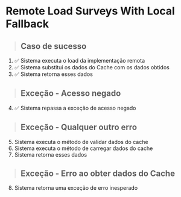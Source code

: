 # Remote Load Surveys With Local Fallback

> ## Caso de sucesso
1. ✅ Sistema executa o load da implementação remota
2. ✅ Sistema substitui os dados do Cache com os dados obtidos
3. ✅ Sistema retorna esses dados

> ## Exceção - Acesso negado
4. ✅ Sistema repassa a exceção de acesso negado

> ## Exceção - Qualquer outro erro
5. Sistema executa o método de validar dados do cache
6. Sistema executa o método de carregar dados do cache
7. Sistema retorna esses dados

> ## Exceção - Erro ao obter dados do Cache
8. Sistema retorna uma exceção de erro inesperado